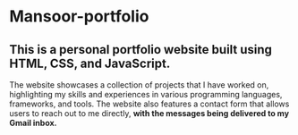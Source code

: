# Mansoor-portfolio
## This is a personal portfolio website built using HTML, CSS, and JavaScript. 
The website showcases a collection of projects that I have worked on, highlighting my skills and experiences in various programming languages, frameworks, and tools.
The website also features a contact form that allows users to reach out to me directly, **with the messages being delivered to my Gmail inbox.**
